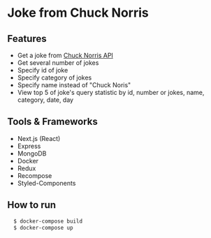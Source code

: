 # Joke from Chuck Norris

## Features
* Get a joke from [Chuck Norris API](http://www.icndb.com/api/)
* Get several number of jokes
* Specify id of joke
* Specify category of jokes
* Specify name instead of "Chuck Noris"
* View top 5 of joke's query statistic by id, number or jokes, name, category, date, day

## Tools & Frameworks
* Next.js (React)
* Express
* MongoDB
* Docker
* Redux
* Recompose
* Styled-Components

## How to run
```sh
  $ docker-compose build
  $ docker-compose up
```